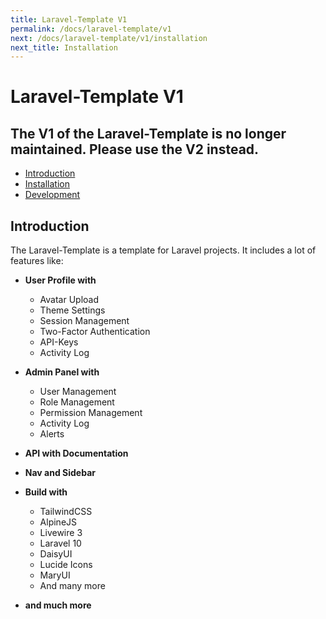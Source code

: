 ```yaml
---
title: Laravel-Template V1
permalink: /docs/laravel-template/v1
next: /docs/laravel-template/v1/installation
next_title: Installation
---
```


# Laravel-Template V1

## <i class="icon-triangle-alert text-yellow-600"></i> The V1 of the Laravel-Template is no longer maintained. Please use the V2 instead. <i class="icon-triangle-alert text-yellow-600"></i>

- <a href="/docs/laravel-template/v1/" wire:navigate>Introduction</a>
- <a href="/docs/laravel-template/v1/installation" wire:navigate>Installation</a>
- <a href="/docs/laravel-template/v1/development" wire:navigate>Development</a>

## Introduction

The Laravel-Template is a template for Laravel projects. It includes a lot of features like:

- **User Profile with**
    - Avatar Upload
    - Theme Settings
    - Session Management
    - Two-Factor Authentication
    - API-Keys
    - Activity Log

- **Admin Panel with**
    - User Management
    - Role Management
    - Permission Management
    - Activity Log
    - Alerts

- **API with Documentation**
- **Nav and Sidebar**
- **Build with**
    - TailwindCSS
    - AlpineJS
    - Livewire 3
    - Laravel 10
    - DaisyUI
    - Lucide Icons
    - MaryUI
    - And many more
- **and much more**
